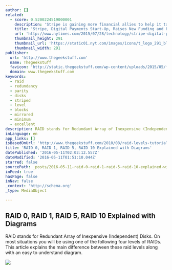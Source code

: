 ```yaml
---
author: []
related:
  - score: 0.5200224519000001
    description: 'Stripe is gaining more financial allies to help it take on the digital payments industry. The start-up, based in San Francisco, said on Tuesday that it had raised new funding from investors like Visa, American Express and Sequoia Capital, among others, valuing the young company at $5 billion.'
    title: 'Stripe, Digital Payments Start-Up, Raises New Funding and Partners With Visa'
    url: 'http://www.nytimes.com/2015/07/28/technology/stripe-digital-payments-start-up-raises-new-funding-and-partners-with-visa.html'
    thumbnail_height: 291
    thumbnail_url: 'https://static01.nyt.com/images/icons/t_logo_291_black.png'
    thumbnail_width: 291
publisher:
  url: 'http://www.thegeekstuff.com'
  name: Thegeekstuff
  favicon: 'http://static.thegeekstuff.com/wp-content/uploads/2015/05/favicon.ico.gzip'
  domain: www.thegeekstuff.com
keywords:
  - raid
  - redundancy
  - parity
  - disks
  - striped
  - level
  - blocks
  - mirrored
  - minimum
  - excellent
description: RAID stands for Redundant Array of Inexpensive (Independent) Disks. On most situations you will be using one of the following four levels of RAIDs. This article explains the main difference between these raid levels along with an easy to understand diagram.
inLanguage: en
app_links: []
isBasedOnUrl: 'http://www.thegeekstuff.com/2010/08/raid-levels-tutorial/'
title: 'RAID 0, RAID 1, RAID 5, RAID 10 Explained with Diagrams'
datePublished: '2016-05-11T02:02:12.557Z'
dateModified: '2016-05-11T01:51:10.044Z'
starred: false
sourcePath: _posts/2016-05-11-raid-0-raid-1-raid-5-raid-10-explained-with-diagrams.md
inFeed: true
hasPage: false
inNav: false
_context: 'http://schema.org'
_type: MediaObject

---
```

<article style=""><h1>RAID 0, RAID 1, RAID 5, RAID 10 Explained with Diagrams</h1><p>RAID stands for Redundant Array of Inexpensive (Independent) Disks. On most situations you will be using one of the following four levels of RAIDs. This article explains the main difference between these raid levels along with an easy to understand diagram.</p><img src="http://static.thegeekstuff.com/wp-content/uploads/2010/08/raid10.png" /></article>